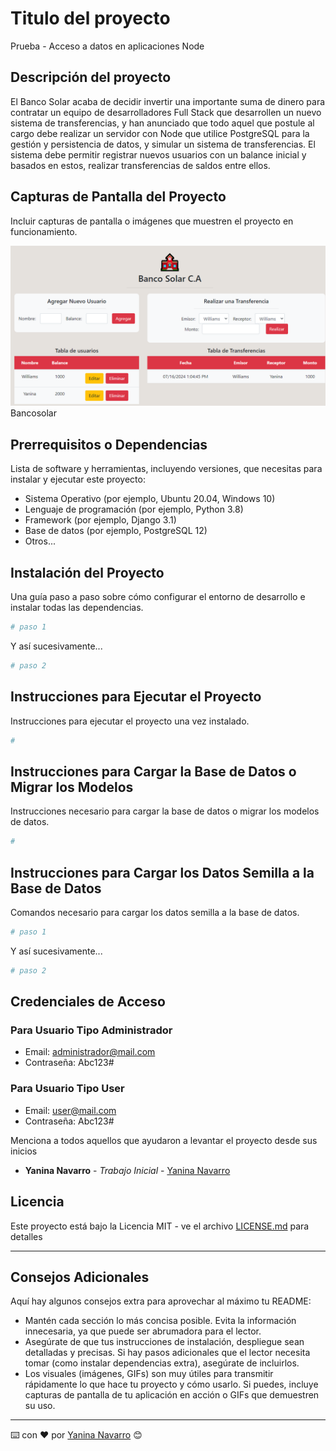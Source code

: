 # Titulo del proyecto

Prueba - Acceso a datos en aplicaciones Node

## Descripción del proyecto

El Banco Solar acaba de decidir invertir una importante suma de dinero para contratar un
equipo de desarrolladores Full Stack que desarrollen un nuevo sistema de transferencias, y
han anunciado que todo aquel que postule al cargo debe realizar un servidor con Node que
utilice PostgreSQL para la gestión y persistencia de datos, y simular un sistema de
transferencias.
El sistema debe permitir registrar nuevos usuarios con un balance inicial y basados en estos,
realizar transferencias de saldos entre ellos.


## Capturas de Pantalla del Proyecto

Incluir capturas de pantalla o imágenes que muestren el proyecto en funcionamiento.

![bancosolar](assets/img/bancosolar.png)
Bancosolar

## Prerrequisitos o Dependencias

Lista de software y herramientas, incluyendo versiones, que necesitas para instalar y ejecutar este proyecto:

- Sistema Operativo (por ejemplo, Ubuntu 20.04, Windows 10)
- Lenguaje de programación (por ejemplo, Python 3.8)
- Framework (por ejemplo, Django 3.1)
- Base de datos (por ejemplo, PostgreSQL 12)
- Otros...

## Instalación del Proyecto

Una guía paso a paso sobre cómo configurar el entorno de desarrollo e instalar todas las dependencias.

```bash
# paso 1
```

Y así sucesivamente...

```bash
# paso 2
```

## Instrucciones para Ejecutar el Proyecto

Instrucciones para ejecutar el proyecto una vez instalado.

```bash
#
```

## Instrucciones para Cargar la Base de Datos o Migrar los Modelos

Instrucciones necesario para cargar la base de datos o migrar los modelos de datos.

```bash
#
```

## Instrucciones para Cargar los Datos Semilla a la Base de Datos

Comandos necesario para cargar los datos semilla a la base de datos.

```bash
# paso 1
```

Y así sucesivamente...

```bash
# paso 2
```

## Credenciales de Acceso

### Para Usuario Tipo Administrador

- Email: <administrador@mail.com>
- Contraseña: Abc123#

### Para Usuario Tipo User

- Email: <user@mail.com>
- Contraseña: Abc123#

Menciona a todos aquellos que ayudaron a levantar el proyecto desde sus inicios

- **Yanina Navarro** - *Trabajo Inicial* - [Yanina Navarro](https://github.com/yaninanavarro25)

## Licencia

Este proyecto está bajo la Licencia MIT - ve el archivo [LICENSE.md](LICENSE) para detalles

---

## Consejos Adicionales

Aquí hay algunos consejos extra para aprovechar al máximo tu README:

- Mantén cada sección lo más concisa posible. Evita la información innecesaria, ya que puede ser abrumadora para el lector.
- Asegúrate de que tus instrucciones de instalación, despliegue sean detalladas y precisas. Si hay pasos adicionales que el lector necesita tomar (como instalar dependencias extra), asegúrate de
incluirlos.
- Los visuales (imágenes, GIFs) son muy útiles para transmitir rápidamente lo que hace tu proyecto y cómo usarlo. Si puedes, incluye capturas de pantalla de tu aplicación en acción o GIFs que
demuestren su uso.

---

⌨️ con ❤️ por [Yanina Navarro](https://github.com/yaninanavarro25) 😊